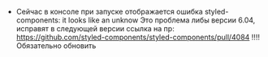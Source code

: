 - Сейчас в консоле при запуске отображается ошибка styled-components: it looks like an unknow
  Это проблема либы версии 6.04, исправят в следующей версии
  ссылка на пр: https://github.com/styled-components/styled-components/pull/4084
  !!!! Обязательно обновить
